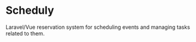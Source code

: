 # Scheduly

Laravel/Vue reservation system for scheduling events and managing tasks related to them.